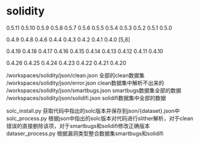 # solidity


0.5.11 0.5.10 0.5.9 0.5.8 0.5.7 0.5.6 0.5.5 0.5.4 0.5.3 0.5.2 0.5.1 0.5.0

0.4.9 0.4.8 0.4.6 0.4.4 0.4.3 0.4.2 0.4.1 0.4.0 [5,8]

0.4.19 0.4.18 0.4.17 0.4.16 0.4.15 0.4.14 0.4.13 0.4.12 0.4.11 0.4.10

0.4.26 0.4.25 0.4.24 0.4.23 0.4.22 0.4.21 0.4.20

/workspaces/solidity/json/clean.json 全部的clean数据集
/workspaces/solidity/json/error.json clean数据集中解析不出来的
/workspaces/solidity/json/smartbugs.json smartbugs数据集全部的数据
/workspaces/solidity/json/solidifi.json solidifi数据集中全部的数据


solc_install.py 获取代码中指出的solc版本并保存到json/{dataset}.json中
solc_process.py 根据json中指出的solc版本对代码进行slither解析，对于clean错误的直接删除该项，对于smartbugs和solidifi修改正确版本
dataser_process.py 根据漏洞类型整合数据集smartbugs和solidifi















